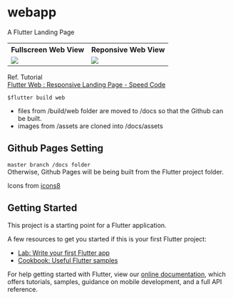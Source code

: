 # webapp

A Flutter Landing Page  

<table>
    <tr>
        <th> Fullscreen Web View   </th>
        <th> Reponsive Web View  </th>
    </tr>
    <tr>
        <td>
            <img src="Screen Shot 2021-01-07 at 09.21.05.png" height="">  
        </td>
        <td>
            <img src="Screen Shot 2021-01-07 at 09.20.51.png" height="">
        </td>
    </tr>
</table>

Ref. Tutorial  
[Flutter Web : Responsive Landing Page - Speed Code](https://www.youtube.com/watch?v=87cz-ihAJ-8)  

`$flutter build web`  

- files from /build/web folder are moved to /docs so that the Github can be built.  
- images from /assets are cloned into /docs/assets

## Github Pages Setting  

`master branch /docs folder`  
Otherwise, Github Pages will be being built from the Flutter project folder.  

Icons from [icons8](https://icons8.com/)  

## Getting Started

This project is a starting point for a Flutter application.

A few resources to get you started if this is your first Flutter project:

- [Lab: Write your first Flutter app](https://flutter.dev/docs/get-started/codelab)
- [Cookbook: Useful Flutter samples](https://flutter.dev/docs/cookbook)

For help getting started with Flutter, view our
[online documentation](https://flutter.dev/docs), which offers tutorials,
samples, guidance on mobile development, and a full API reference.
